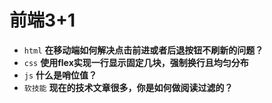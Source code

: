 # 前端3+1
- `html` **在移动端如何解决点击前进或者后退按钮不刷新的问题？**
- `css` **使用flex实现一行显示固定几块，强制换行且均匀分布**
- `js` **什么是哨位值？**
- `软技能` **现在的技术文章很多，你是如何做阅读过滤的？**

